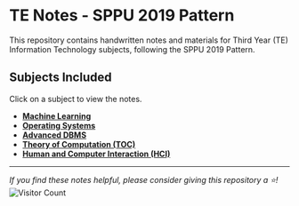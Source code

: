 # TE Notes - SPPU 2019 Pattern

This repository contains handwritten notes and materials for Third Year (TE) Information Technology subjects, following the SPPU 2019 Pattern.

## Subjects Included

Click on a subject to view the notes.

* **[Machine Learning](./Machine_Learning/)**
* **[Operating Systems](./Operating_Systems/)**
* **[Advanced DBMS](./Advanced_DBMS/)**
* **[Theory of Computation (TOC)](./Theory_of_Computation/)**
* **[Human and Computer Interaction (HCI)](./Human_Computer_Interaction/)**

---
*If you find these notes helpful, please consider giving this repository a ⭐️!*
![Visitor Count](https://komarev.com/ghpvc/?username=imhomi&repo=TE-Notes&style=flat-square)
